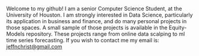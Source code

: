 Welcome to my github!
I am a senior Computer Science Student, at the University of Houston. I am strongly interested in Data Science, particularly its application in business and finance, and do many personal projects in those spaces. A small sample of those projects is available in the Equity-Models repository. These projects range from online data scalping to ml time series forecasting. If you wish to contact me my email is:  jeffnchrist@gmail.com
